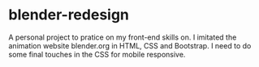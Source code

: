 # blender-redesign
A personal project to pratice on my front-end skills on.
I imitated the animation website blender.org in HTML, CSS and Bootstrap.
I need to do some final touches in the CSS for mobile responsive.